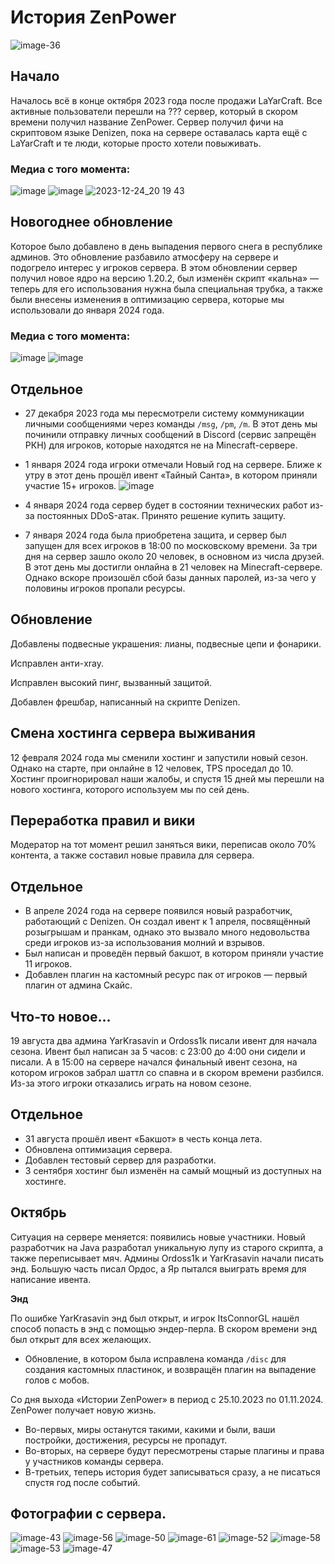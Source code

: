 # История ZenPower
![image-36](https://github.com/user-attachments/assets/e341c2ee-464a-4768-87c2-d3be07759f4c)
## Начало
Началось всё в конце октября 2023 года после продажи LaYarCraft. Все активные пользователи перешли на ??? сервер, который в скором времени получил название ZenPower.
Сервер получил фичи на скриптовом языке Denizen, пока на сервере оставалась карта ещё с LaYarCraft и те люди, которые просто хотели повыживать.
### Медиа с того момента:
![image](https://github.com/user-attachments/assets/268ef819-1b4f-4268-a825-a8acc873bccf)
![image](https://github.com/user-attachments/assets/57341fc6-5a39-42ff-9433-6e4ff86e3ad0)
![2023-12-24_20 19 43](https://github.com/user-attachments/assets/4b1419a7-7d3c-4672-9b2b-5e3db3994552)


## Новогоднее обновление
Которое было добавлено в день выпадения первого снега в республике админов.
Это обновление разбавило атмосферу на сервере и подогрело интерес у игроков сервера.
В этом обновлении сервер получил новое ядро на версию 1.20.2, был изменён скрипт «кальна» — теперь для его использования нужна была специальная трубка, а также были внесены изменения в оптимизацию сервера, которые мы использовали до января 2024 года.
### Медиа с того момента:
![image](https://github.com/user-attachments/assets/a7213c28-5e6b-4436-8200-aeea056b667f)
![image](https://github.com/user-attachments/assets/3ced1867-edcd-4c82-9306-aa4acd2c5003)


## Отдельное
- 27 декабря 2023 года мы пересмотрели систему коммуникации личными сообщениями через команды `/msg`, `/pm`, `/m`. В этот день мы починили отправку личных сообщений в Discord (сервис запрещён РКН) для игроков, которые находятся не на Minecraft-сервере.

- 1 января 2024 года игроки отмечали Новый год на сервере. Ближе к утру в этот день прошёл ивент «Тайный Санта», в котором приняли участие 15+ игроков.
![image](https://github.com/user-attachments/assets/2e265a11-1b66-4c69-bec7-ea9a0e286141)


- 4 января 2024 года сервер будет в состоянии технических работ из-за постоянных DDoS-атак. Принято решение купить защиту.

- 7 января 2024 года была приобретена защита, и сервер был запущен для всех игроков в 18:00 по московскому времени. За три дня на сервер зашло около 20 человек, в основном из числа друзей. В этот день мы достигли онлайна в 21 человек на Minecraft-сервере. Однако вскоре произошёл сбой базы данных паролей, из-за чего у половины игроков пропали ресурсы.

## Обновление
Добавлены подвесные украшения: лианы, подвесные цепи и фонарики.

Исправлен анти-xray.

Исправлен высокий пинг, вызванный защитой.

Добавлен фрешбар, написанный на скрипте Denizen.

## Смена хостинга сервера выживания
12 февраля 2024 года мы сменили хостинг и запустили новый сезон. Однако на старте, при онлайне в 12 человек, TPS проседал до 10. Хостинг проигнорировал наши жалобы, и спустя 15 дней мы перешли на нового хостинга, которого используем мы по сей день.

## Переработка правил и вики
Модератор на тот момент решил заняться вики, переписав около 70% контента, а также составил новые правила для сервера.

## Отдельное
- В апреле 2024 года на сервере появился новый разработчик, работающий с Denizen. Он создал ивент к 1 апреля, посвящённый розыгрышам и пранкам, однако это вызвало много недовольства среди игроков из-за использования молний и взрывов.
- Был написан и проведён первый бакшот, в котором приняли участие 11 игроков.
- Добавлен плагин на кастомный ресурс пак от игроков — первый плагин от админа Скайс.

## Что-то новое...
19 августа два админа YarKrasavin и Ordoss1k писали ивент для начала сезона. Ивент был написан за 5 часов: с 23:00 до 4:00 они сидели и писали. А в 15:00 на сервере начался финальный ивент сезона, на котором игроков забрал шаттл со спавна и в скором времени разбился. Из-за этого игроки отказались играть на новом сезоне.

## Отдельное 
- 31 августа прошёл ивент «Бакшот» в честь конца лета.
- Обновлена оптимизация сервера.
- Добавлен тестовый сервер для разработки.
- 3 сентября хостинг был изменён на самый мощный из доступных на хостинге.

## Октябрь
Ситуация на сервере меняется: появились новые участники. Новый разработчик на Java разработал уникальную лупу из старого скрипта, а также переписывает мяч. Админы Ordoss1k и YarKrasavin начали писать энд. Большую часть писал Ордос, а Яр пытался выиграть время для написание ивента.

**Энд**

По ошибке YarKrasavin энд был открыт, и игрок ItsConnorGL нашёл способ попасть в энд с помощью эндер-перла. В скором времени энд был открыт для всех желающих.

- Обновление, в котором была исправлена команда `/disc` для создания кастомных пластинок, и возвращён плагин на выпадение голов с мобов.

Со дня выхода «Истории ZenPower» в период с 25.10.2023 по 01.11.2024. ZenPower получает новую жизнь.
- Во-первых, миры останутся такими, какими и были, ваши постройки, достижения, ресурсы не пропадут.
- Во-вторых, на сервере будут пересмотрены старые плагины и права у участников команды сервера.
- В-третьих, теперь история будет записываться сразу, а не писаться спустя год после событий.

## Фотографии с сервера.
![image-43](https://github.com/user-attachments/assets/ca0945d0-2f02-43fb-afe5-f42d830aec02)
![image-56](https://github.com/user-attachments/assets/52c6116e-6595-4a17-ae0a-72e5478c5422)
![image-50](https://github.com/user-attachments/assets/82d253bf-3502-4980-bdd8-df6bfffc3440)
![image-61](https://github.com/user-attachments/assets/8de83ee7-98a5-4198-8db9-37ff8113438b)
![image-52](https://github.com/user-attachments/assets/215b772b-4e18-4546-a227-9cd36c57f334)
![image-58](https://github.com/user-attachments/assets/8d2eec3a-71e9-4f57-878f-82a8d9ea3c6e)
![image-53](https://github.com/user-attachments/assets/7b28deec-42b7-4b84-ad6a-10930a9d5f86)
![image-47](https://github.com/user-attachments/assets/02ab3fe8-4e04-4411-a597-0220dcc51919)






